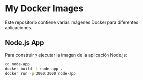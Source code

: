 # My Docker Images

Este repositorio contiene varias imágenes Docker para diferentes aplicaciones.

## Node.js App

Para construir y ejecutar la imagen de la aplicación Node.js:

```bash
cd node-app
docker build -t node-app .
docker run -p 3000:3000 node-app

